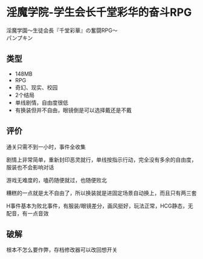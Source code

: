 # 淫魔学院-学生会长千堂彩华的奋斗RPG

淫魔学園～生徒会長『千堂彩華』の奮闘RPG～  
パンプキン

## 类型

- 148MB
- RPG
- 奇幻、现实、校园
- 2个结局
- 单线剧情，自由度很低
- 有换装但并不自由，眼镜倒是可以选择戴还是不戴

## 评价

通关只需不到一小时，事件全收集

剧情上非常简单，重新封印恶灵就行，单线按指示行动，完全没有多余的自由度，服装也不会影响对话

游戏无难度的，嗑药随便就过，也随便败北

糟糕的一点就是太不自由了，所以换装就是进固定场景自动换上，而且只有两三套

H事件基本为败北事件，有服装/眼镜差分，画风挺好，玩法正常，HCG静态，无配音，有一点音效

## 破解

根本不怎么要作弊，存档修改器可以改回想开关
